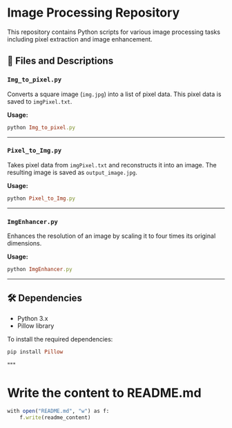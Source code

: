 # Image Processing Repository

This repository contains Python scripts for various image processing tasks including pixel extraction and image enhancement.

## 📄 Files and Descriptions


### `Img_to_pixel.py`

Converts a square image (`img.jpg`) into a list of pixel data. This pixel data is saved to `imgPixel.txt`.

**Usage:** 
```ruby
python Img_to_pixel.py
```

---

### `Pixel_to_Img.py`

Takes pixel data from `imgPixel.txt` and reconstructs it into an image. The resulting image is saved as `output_image.jpg`.

**Usage:** 
```ruby
python Pixel_to_Img.py
```

---

### `ImgEnhancer.py`

Enhances the resolution of an image by scaling it to four times its original dimensions.

**Usage:** 
```ruby
python ImgEnhancer.py
```

---

## 🛠 Dependencies

* Python 3.x
* Pillow library

To install the required dependencies:
```ruby
pip install Pillow
```
"""

# Write the content to README.md
```ruby
with open("README.md", "w") as f:
    f.write(readme_content)
```
